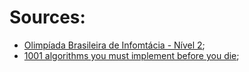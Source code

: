 # Sources:

* [Olimpíada Brasileira de Infomtácia - Nível 2](http://olimpiada.ic.unicamp.br/pratique/programacao/nivel2);
* [1001 algorithms you must implement before you die](https://github.com/hacktoon/1001);
